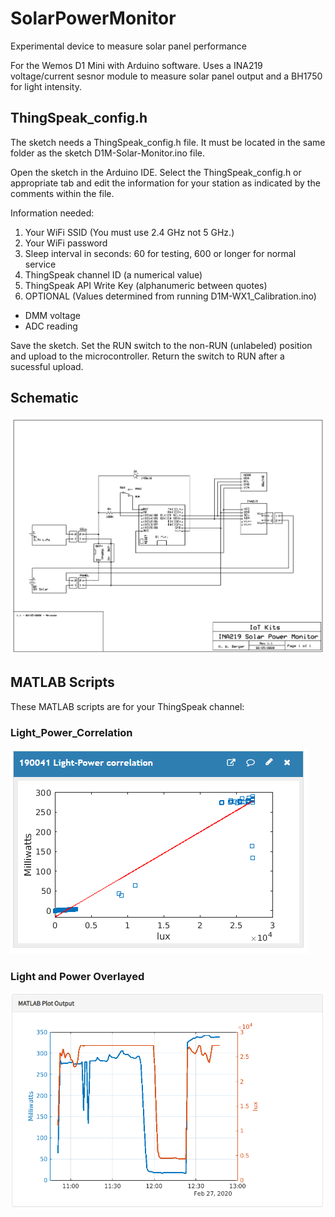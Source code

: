 # SolarPowerMonitor
Experimental device to measure solar panel performance

For the Wemos D1 Mini with Arduino software.
Uses a INA219 voltage/current sesnor module to measure solar panel output and a BH1750 for light intensity.

## ThingSpeak_config.h
The sketch needs a ThingSpeak_config.h file. It must be located in the same folder as the sketch D1M-Solar-Monitor.ino file.

Open the sketch in the Arduino IDE. Select the ThingSpeak_config.h or appropriate tab and edit the information for your station as indicated by the comments within the file.

Information needed:
1. Your WiFi SSID (You must use 2.4 GHz not 5 GHz.)
2. Your WiFi password
3. Sleep interval in seconds: 60 for testing, 600 or longer for normal service
4. ThingSpeak channel ID (a numerical value)
5. ThingSpeak API Write Key (alphanumeric between quotes)
6. OPTIONAL (Values determined from running D1M-WX1_Calibration.ino)
  * DMM voltage
  * ADC reading

Save the sketch. Set the RUN switch to the non-RUN (unlabeled) position and upload to the microcontroller. Return the switch to RUN after a sucessful upload.

## Schematic
![](images/INA219_Solar_Schematic.jpg)

## MATLAB Scripts
These MATLAB scripts are for your ThingSpeak channel:

### Light_Power_Correlation
![](images/light_power_correlation.png)

### Light and Power Overlayed
![](images/Power_and_light_overlayed.png)
